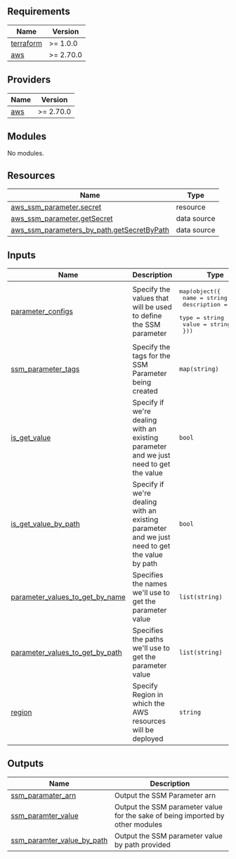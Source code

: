 ## Requirements

| Name | Version |
|------|---------|
| <a name="requirement_terraform"></a> [terraform](#requirement\_terraform) | >= 1.0.0 |
| <a name="requirement_aws"></a> [aws](#requirement\_aws) | >= 2.70.0 |

## Providers

| Name | Version |
|------|---------|
| <a name="provider_aws"></a> [aws](#provider\_aws) | >= 2.70.0 |

## Modules

No modules.

## Resources

| Name | Type |
|------|------|
| [aws_ssm_parameter.secret](https://registry.terraform.io/providers/hashicorp/aws/latest/docs/resources/ssm_parameter) | resource |
| [aws_ssm_parameter.getSecret](https://registry.terraform.io/providers/hashicorp/aws/latest/docs/data-sources/ssm_parameter) | data source |
| [aws_ssm_parameters_by_path.getSecretByPath](https://registry.terraform.io/providers/hashicorp/aws/latest/docs/data-sources/ssm_parameters_by_path) | data source |

## Inputs

| Name | Description | Type | Default | Required |
|------|-------------|------|---------|:--------:|
| <a name="input_parameter_configs"></a> [parameter\_configs](#input\_parameter\_configs) | Specify the values that will be used to define the SSM parameter | <pre>map(object({<br>    name        = string<br>    description = string<br>    type        = string<br>    value       = string<br>  }))</pre> | n/a | yes |
| <a name="input_ssm_parameter_tags"></a> [ssm\_parameter\_tags](#input\_ssm\_parameter\_tags) | Specify the tags for the SSM Parameter being created | `map(string)` | n/a | yes |
| <a name="input_is_get_value"></a> [is\_get\_value](#input\_is\_get\_value) | Specify if we're dealing with an existing parameter and we just need to get the value | `bool` | `false` | no |
| <a name="input_is_get_value_by_path"></a> [is\_get\_value\_by\_path](#input\_is\_get\_value\_by\_path) | Specify if we're dealing with an existing parameter and we just need to get the value by path | `bool` | `false` | no |
| <a name="input_parameter_values_to_get_by_name"></a> [parameter\_values\_to\_get\_by\_name](#input\_parameter\_values\_to\_get\_by\_name) | Specifies the names we'll use to get the parameter value | `list(string)` | `[]` | no |
| <a name="input_parameter_values_to_get_by_path"></a> [parameter\_values\_to\_get\_by\_path](#input\_parameter\_values\_to\_get\_by\_path) | Specifies the paths we'll use to get the parameter value | `list(string)` | `[]` | no |
| <a name="input_region"></a> [region](#input\_region) | Specify Region in which the AWS resources will be deployed | `string` | `"af-south-1"` | no |

## Outputs

| Name | Description |
|------|-------------|
| <a name="output_ssm_paramater_arn"></a> [ssm\_paramater\_arn](#output\_ssm\_paramater\_arn) | Output the SSM Parameter arn |
| <a name="output_ssm_paramter_value"></a> [ssm\_paramter\_value](#output\_ssm\_paramter\_value) | Output the SSM parameter value for the sake of being imported by other modules |
| <a name="output_ssm_paramter_value_by_path"></a> [ssm\_paramter\_value\_by\_path](#output\_ssm\_paramter\_value\_by\_path) | Output the SSM parameter value by path provided |
